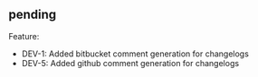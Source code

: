 ## pending

Feature:
  * DEV-1: Added bitbucket comment generation for changelogs
  * DEV-5: Added github comment generation for changelogs
